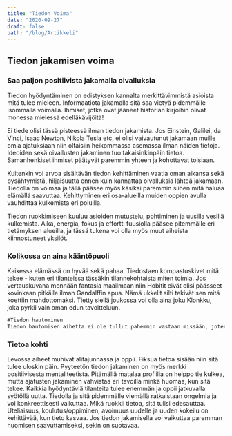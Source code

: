 ```yaml
---
title: "Tiedon Voima"
date: "2020-09-27"
draft: false
path: "/blog/Artikkeli"
---
```


## Tiedon jakamisen voima

### Saa paljon positiivista jakamalla oivalluksia 

Tiedon hyödyntäminen on edistyksen kannalta merkittävimmistä asioista mitä tulee mieleen. Informaatiota jakamalla sitä saa vietyä pidemmälle isommalla voimalla. Ihmiset, jotka ovat jääneet historian kirjoihin olivat monessa mielessä edelläkävijöitä! 

Ei tiede olisi tässä pisteessä ilman tiedon jakamista. Jos Einstein, Galilei, da Vinci, Isaac Newton, Nikola Tesla etc, ei olisi vaivautunut jakamaan muille omia ajatuksiaan niin oltaisiin heikommassa asemassa ilman näiden tietoja. Ideoiden sekä oivallusten jakaminen tuo takaisinkinpäin tietoa. Samanhenkiset ihmiset päätyvät paremmin yhteen ja kohottavat toisiaan.

Kuitenkin voi arvoa sisältävän tiedon kehittäminen vaatia oman aikansa sekä pysähtymistä, hiljaisuutta ennen kuin kannattaa oivalluksia lähteä jakamaan. Tiedolla on voimaa ja tällä pääsee myös käsiksi paremmin siihen mitä haluaa elämällä saavuttaa. Kehittyminen eri osa-alueilla muiden oppien avulla vauhdittaa kulkemista eri poluilla. 

Tiedon ruokkimiseen kuuluu asioiden mutustelu, pohtiminen ja uusilla vesillä kulkemista. Aika, energia, fokus ja effortti fuusiolla pääsee pitemmälle eri tietämyksen alueilla, ja tässä tukena voi olla myös muut aiheista kiinnostuneet yksilöt.

### Kolikossa on aina kääntöpuoli

Kaikessa elämässä on hyvää sekä pahaa. Tiedostaen kompastuskivet mitä tekee - kuten eri tilanteissa tässäkin tilannekohtaista miten toimia.
Jos vertauskuvana mennään fantasia maailmaan niin Hobitit eivät olisi päässeet kovinkaan pitkälle ilman Gandalffin apua. Nämä ukkelit silti tekivät sen mitä koettiin mahdottomaksi. Tietty siellä joukossa voi olla aina joku Klonkku, joka pyrkii vain oman edun tavoitteluun.
 
```js
#Tiedon hautominen
Tiedon hautomisen aihetta ei ole tullut pahemmin vastaan missään, joten loistava aihe alue kertoa tietoa tästä täällä. Tämän tiedon hautomisen konseptin tiedon hautominen olisi ollut ironista. Hiljaa olemalla ei saavuteta merkityksellisiä tekoja. Tiedon jakajat ja uuden äärellä taistelijat tuovat valoa tietämättömyyden tielle. Aiheista keskustelu voi viedä aina aihealueita pidemmälle, kun tulee uusia näkemyksiä, ajatuksia aiheista muiltakin. Tiedon hautominen on toiminta tapa, kun välttämättä ei tiedosteta tiedon jakamisesta koituvia hyviä puolia. Tieto mikä jää hyödyntämättä ei ole minkään arvoista. 

```

### Tietoa kohti

Levossa aiheet muhivat alitajunnassa ja oppii. Fiksua tietoa sisään niin sitä tulee uloskin päin. Pyyteetön tiedon jakaminen on myös merkki positiivisesta mentaliteetista. Pitämällä matalaa profiilia on helppo tie kulkea, mutta ajatusten jakaminen vahvistaa eri tavoilla minkä huomaa, kun sitä tekee. Kaikkia hyödyntäviä tilanteita tulee enemmän ja oppii jatkuvalla syötöllä uutta. Tiedolla ja sitä pidemmälle viemällä ratkaistaan ongelmia ja voi konkreettisesti vaikuttaa. Mikä ruokkii tietoa, sitä tulisi edesauttaa. Uteliaisuus, koulutus/oppiminen, avoimuus uudelle ja uuden kokeilu on kehittävää, kun tieto kasvaa. Jos tiedon jakamisella voi vaikuttaa paremman huomisen saavuttamiseksi, sekin on suotavaa.
